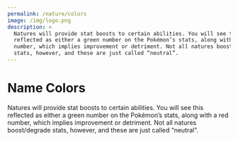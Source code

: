 ```yaml
---
permalink: /nature/colors
image: /img/logo.png
description: >
  Natures will provide stat boosts to certain abilities. You will see this
  reflected as either a green number on the Pokémon’s stats, along with a red
  number, which implies improvement or detriment. Not all natures boost/degrade
  stats, however, and these are just called “neutral”.
---
```


# Name Colors

Natures will provide stat boosts to certain abilities. You will see this
reflected as either a green number on the Pokémon’s stats, along with a red
number, which implies improvement or detriment. Not all natures boost/degrade
stats, however, and these are just called “neutral”.
